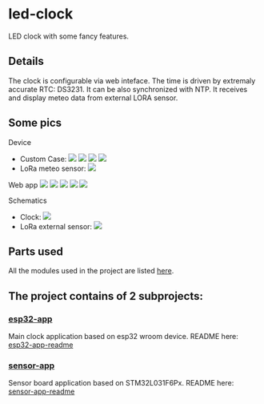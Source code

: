 # led-clock
LED clock with some fancy features.

## Details
The clock is configurable via web inteface. The time is driven by extremaly accurate RTC: DS3231. It can be also synchronized with NTP.
It receives and display meteo data from external LORA sensor.

## Some pics
Device
* Custom Case:
![](docs/pics/dev-custom-case1.jpg)
![](docs/pics/dev-custom-case2.jpg)
![](docs/pics/dev-custom-case3.jpg)
![](docs/pics/dev-custom-case.jpg)
* LoRa meteo sensor:
![](docs/pics/dev-sensor.jpg)

Web app
![](docs/pics/web-app-info-ui.png)
![](docs/pics/web-config-ui.png)
![](docs/pics/web-config-ui2.png)
![](docs/pics/web-ota-ui.png)
![](docs/pics/web-ui.png)

Schematics
* Clock:
![](docs/schematics/clock/led-clock_schematic.png)
* LoRa external sensor:
![](docs/schematics/sensor/ledclock-sensor_schematic.png)

## Parts used
All the modules used in the project are listed [here](./docs/BOM.md).


## The project contains of 2 subprojects:

### [esp32-app](./esp32-app/README.md)
Main clock application based on esp32 wroom device. README here: [esp32-app-readme](./esp32-app/README.md)

### [sensor-app](./sensor-app/README.md)
Sensor board application based on STM32L031F6Px. README here: [sensor-app-readme](./sensor-app/README.md)

